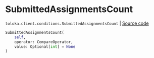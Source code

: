 # SubmittedAssignmentsCount
`toloka.client.conditions.SubmittedAssignmentsCount` | [Source code](https://github.com/Toloka/toloka-kit/blob/v1.2.2/src/client/conditions.py#L537)

```python
SubmittedAssignmentsCount(
    self,
    operator: CompareOperator,
    value: Optional[int] = None
)
```

